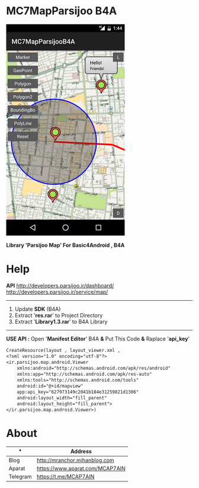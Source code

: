 
# MC7MapParsijoo B4A
![enter image description here](https://raw.githubusercontent.com/M-CAP7AIN/MC7MapParsijoo/master/Sample/Screenshot_1542536051.png)


**Library 'Parsijoo Map' For Basic4Android , B4A**

# Help
**API**
http://developers.parsijoo.ir/dashboard/
http://developers.parsijoo.ir/service/map/
	
------------------------------------------------------------
 1. Update **SDK** (B4A)  
 2. Extract '**res.rar**'  to Project Directory
 3. Extract '**Library1.3.rar**' to B4A Library
------------------
**USE API :**
Open '**Manifest Editor**' B4A **&** Put This Code **&** Raplace '**api_key**'

    CreateResource(layout , layout_viewer.xml , 
    <?xml version="1.0" encoding="utf-8"?>
    <ir.parsijoo.map.android.Viewer
    	xmlns:android="http://schemas.android.com/apk/res/android"
        xmlns:app="http://schemas.android.com/apk/res-auto"
        xmlns:tools="http://schemas.android.com/tools"
    	android:id="@+id/mapview"
        app:api_key="627973149c2041b184e31259821d1306"
        android:layout_width="fill_parent"
        android:layout_height="fill_parent">
    </ir.parsijoo.map.android.Viewer>)





# About
|* | Address |
|--|--|
|Blog | http://mranchor.mihanblog.com |
|Aparat   | https://www.aparat.com/MCAP7AIN |
|Telegram | https://t.me/MCAP7AIN |
